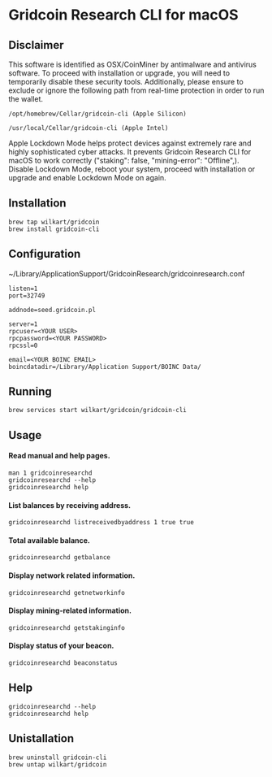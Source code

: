# Gridcoin Research CLI for macOS

## Disclaimer
This software is identified as OSX/CoinMiner by antimalware and antivirus software. 
To proceed with installation or upgrade, you will need to temporarily disable these security tools. 
Additionally, please ensure to exclude or ignore the following path from real-time protection in order to run the wallet.

    /opt/homebrew/Cellar/gridcoin-cli (Apple Silicon)

    /usr/local/Cellar/gridcoin-cli (Apple Intel)

Apple Lockdown Mode helps protect devices against extremely rare and highly sophisticated cyber attacks. It prevents Gridcoin Research CLI for macOS to work correctly ("staking": false, "mining-error": "Offline",). Disable Lockdown Mode, reboot your system, proceed with installation or upgrade and enable Lockdown Mode on again.

## Installation

    brew tap wilkart/gridcoin
    brew install gridcoin-cli

## Configuration
~/Library/ApplicationSupport/GridcoinResearch/gridcoinresearch.conf

    listen=1
    port=32749

    addnode=seed.gridcoin.pl

    server=1
    rpcuser=<YOUR USER>
    rpcpassword=<YOUR PASSWORD>
    rpcssl=0

    email=<YOUR BOINC EMAIL>
    boincdatadir=/Library/Application Support/BOINC Data/


## Running
    brew services start wilkart/gridcoin/gridcoin-cli

## Usage
#### Read manual and help pages.
    man 1 gridcoinresearchd
    gridcoinresearchd --help
    gridcoinresearchd help

#### List balances by receiving address.
    gridcoinresearchd listreceivedbyaddress 1 true true

#### Total available balance.
    gridcoinresearchd getbalance

#### Display network related information.
    gridcoinresearchd getnetworkinfo

#### Display mining-related information.
    gridcoinresearchd getstakinginfo

#### Display status of your beacon.
    gridcoinresearchd beaconstatus


## Help
    gridcoinresearchd --help
    gridcoinresearchd help


## Unistallation

    brew uninstall gridcoin-cli
    brew untap wilkart/gridcoin
